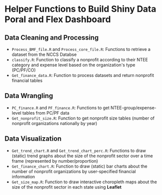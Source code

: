 # Helper Functions to Build Shiny Data Poral and Flex Dashboard

## Data Cleaning and Processing
- `Process_BMF_file.R` and `Process_core_file.R`: Functions to retrieve a dataset from the NCCS Databse 
- `classify.R`: Function to classify a nonprofit according to their NTEE category and expense level based on the organization's type (PC/PF/CO)
- `Get_finance_data.R`: Function to process datasets and return nonprofit financial tables

## Data Wrangling
- `PC_finance.R` and `PF_finance.R`: Functions to get NTEE-group/expense-level tables from PC/PF data
- `Get_nonprofit_size.R`: Function to get nonprofit size tables (number of nonprofit organizations nationally by year)

## Data Visualization
- `Get_trend_chart.R` and `Get_trend_chart_perc.R`: Functions to draw (static) trend graphs about the size of the nonprofit sector over a time frame (represented by number/proportion)
- `Get_finance_chart.R`: Function to draw (static) bar charts about the number of nonprofit organizations by user-specified financial information 
- `Get_size_map.R`: Function to draw interactive choropleth maps about the size of the nonprofit sector in each state using **Leaflet**
